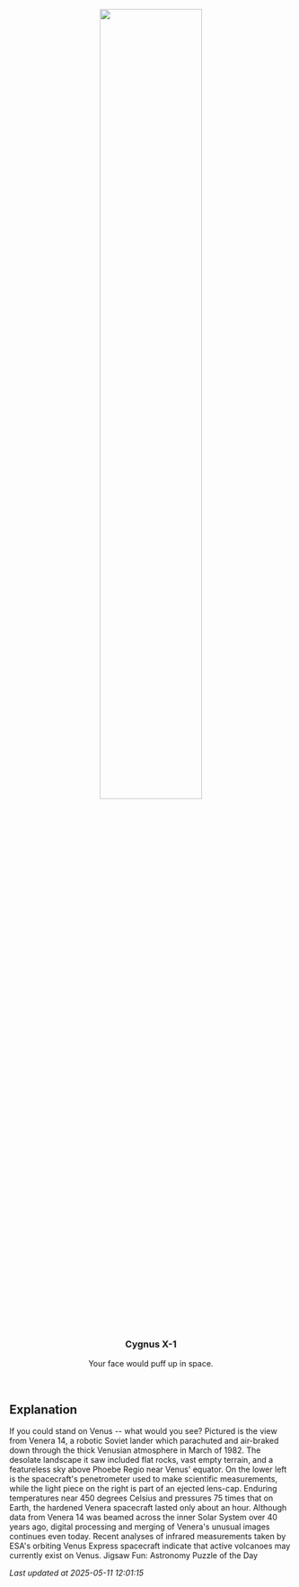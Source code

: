 <p align='center'>
    <img src='https://apod.nasa.gov/apod/image/2505/Venus_Venera14_960.jpg' width='60%' />
    <h3 align="center">Cygnus X-1</h3>
    <p align="center">Your face would puff up in space.</p>
</p>
<br/>

Explanation
--
If you could stand on Venus -- what would you see?  Pictured is the view from Venera 14, a robotic Soviet lander which parachuted and air-braked down through the thick Venusian atmosphere in March of 1982. The desolate landscape it saw included flat rocks, vast empty terrain, and a featureless sky above Phoebe Regio near Venus' equator. On the lower left is the spacecraft's penetrometer used to make scientific measurements, while the light piece on the right is part of an ejected lens-cap.  Enduring temperatures near 450 degrees Celsius and pressures 75 times that on Earth, the hardened Venera spacecraft lasted only about an hour. Although data from Venera 14 was beamed across the inner Solar System over 40 years ago, digital processing and merging of Venera's unusual images continues even today.  Recent analyses of infrared measurements taken by ESA's orbiting Venus Express spacecraft indicate that active volcanoes may currently exist on Venus.    Jigsaw Fun: Astronomy Puzzle of the Day


*Last updated at 2025-05-11 12:01:15*
